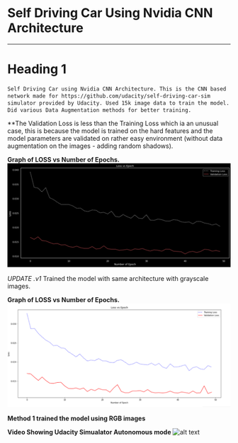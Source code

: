 Self Driving Car Using Nvidia CNN Architecture<a name="TOP"></a>
===================

- - - - 
# Heading 1 #

    Self Driving Car using Nvidia CNN Architecture. This is the CNN based network made for https://github.com/udacity/self-driving-car-sim simulator provided by Udacity. Used 15k image data to train the model. Did various Data Augmentation methods for better training.



**The Validation Loss is less than the Training Loss which ia an unusual case, this is because the model is trained on the hard features and the model parameters are validated on rather easy environment (without data augmentation on the images - adding random shadows).



**Graph of LOSS vs Number of Epochs.**
![alt text](https://github.com/Laveen-exe/Self_Driving_Car_CNN/blob/main/Media/Loss.png)




*UPDATE .v1*
Trained the model with same architecture with grayscale images.






**Graph of LOSS vs Number of Epochs.**
![alt text](https://github.com/Laveen-exe/Self_Driving_Car_CNN/blob/main/Media/Loss_for_grayscale_images.PNG)



**Method 1 trained the model using RGB images**


**Video Showing Udacity Simualator Autonomous mode**
![alt text](https://github.com/Laveen-exe/Self_Driving_Car_CNN/blob/main/Media/Simulator.gif)

